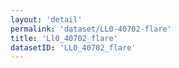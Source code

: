 ```yaml
---
layout: 'detail'
permalink: 'dataset/LL0-40702-flare'
title: 'Ll0_40702_flare'
datasetID: 'LL0_40702_flare'
---
```

